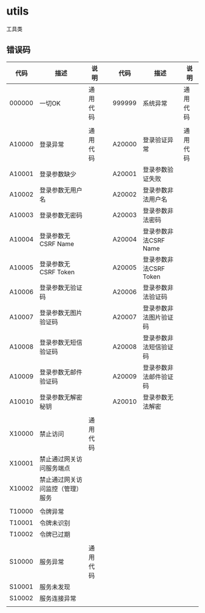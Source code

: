 # utils

工具类

## 错误码

| 代码 | 描述 | 说明 |  | 代码 | 描述 | 说明 |
| ---- | ---- | ---- | ---- |  ---- | ---- | ---- |
| 000000 | 一切OK | 通用代码 |  | 999999 | 系统异常 | 通用代码 |
|  |  |  |  |  |  |  |
| A10000 | 登录异常 | 通用代码 |  | A20000 | 登录验证异常 | 通用代码 |
| A10001 | 登录参数缺少 |  |  | A20001 | 登录参数验证失败 |  |
| A10002 | 登录参数无用户名 |  |  | A20002 | 登录参数非法用户名 |  |
| A10003 | 登录参数无密码 |  |  | A20003 | 登录参数非法密码 |  |
| A10004 | 登录参数无CSRF Name |  |  | A20004 | 登录参数非法CSRF Name |  |
| A10005 | 登录参数无CSRF Token |  |  | A20005 | 登录参数非法CSRF Token |  |
| A10006 | 登录参数无验证码 |  |  | A20006 | 登录参数非法验证码 |  |
| A10007 | 登录参数无图片验证码 |  |  | A20007 | 登录参数非法图片验证码 |  |
| A10008 | 登录参数无短信验证码 |  |  | A20008 | 登录参数非法短信验证码 |  |
| A10009 | 登录参数无邮件验证码 |  |  | A20009 | 登录参数非法邮件验证码 |  |
| A10010 | 登录参数无解密秘钥 |  |  | A20010 | 登录参数无法解密 |  |
|  |  |  |  |  |  |  |
| X10000 | 禁止访问 | 通用代码 |  |  |  |  |
| X10001 | 禁止通过网关访问服务端点 |  |  |  |  |  |
| X10002 | 禁止通过网关访问监控（管理）服务 |  |  |  |  |  |
|  |  |  |  |  |  |  |
| T10000 | 令牌异常 |  |  |  |  |  |
| T10001 | 令牌未识别 |  |  |  |  |  |
| T10002 | 令牌已过期 |  |  |  |  |  |
|  |  |  |  |  |  |  |
| S10000 | 服务异常 | 通用代码 |  |  |  |  |
| S10001 | 服务未发现 |  |  |  |  |  |
| S10002 | 服务连接异常 |  |  |  |  |  |
|  |  |  |  |  |  |  |
